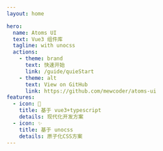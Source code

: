 ```yaml
---
layout: home

hero:
  name: Atoms UI
  text: Vue3 组件库
  tagline: with unocss
  actions:
    - theme: brand
      text: 快速开始
      link: /guide/quieStart
    - theme: alt
      text: View on GitHub
      link: https://github.com/mewcoder/atoms-ui
features:
  - icon: 🚀
    title: 基于 vue3+typescript
    details: 现代化开发方案
  - icon: ✨
    title: 基于 unocss
    details: 原子化CSS方案
---
```

